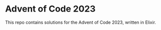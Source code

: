 # Advent of Code 2023

This repo contains solutions for the Advent of Code 2023, written in Elixir.
